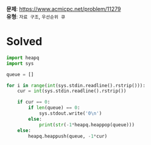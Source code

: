 **문제**: https://www.acmicpc.net/problem/11279  
**유형**: `자료 구조`, `우선순위 큐`

# Solved
```python
import heapq
import sys

queue = []

for i in range(int(sys.stdin.readline().rstrip())):
    cur = int(sys.stdin.readline().rstrip())

    if cur == 0:
        if len(queue) == 0:
            sys.stdout.write('0\n')
        else:
            print(str(-1*heapq.heappop(queue)))
    else:
        heapq.heappush(queue, -1*cur)
```
